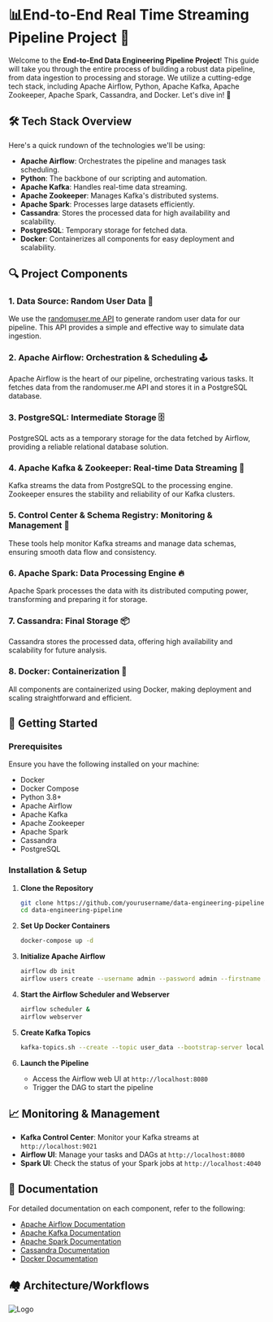 # 📊End-to-End Real Time Streaming Pipeline Project 🚀

Welcome to the **End-to-End Data Engineering Pipeline Project**! This guide will take you through the entire process of building a robust data pipeline, from data ingestion to processing and storage. We utilize a cutting-edge tech stack, including Apache Airflow, Python, Apache Kafka, Apache Zookeeper, Apache Spark, Cassandra, and Docker. Let's dive in! 🌊

## 🛠️ Tech Stack Overview

Here's a quick rundown of the technologies we'll be using:

- **Apache Airflow**: Orchestrates the pipeline and manages task scheduling.
- **Python**: The backbone of our scripting and automation.
- **Apache Kafka**: Handles real-time data streaming.
- **Apache Zookeeper**: Manages Kafka's distributed systems.
- **Apache Spark**: Processes large datasets efficiently.
- **Cassandra**: Stores the processed data for high availability and scalability.
- **PostgreSQL**: Temporary storage for fetched data.
- **Docker**: Containerizes all components for easy deployment and scalability.

## 🔍 Project Components

### 1. Data Source: Random User Data 📑
We use the [randomuser.me API](https://randomuser.me/) to generate random user data for our pipeline. This API provides a simple and effective way to simulate data ingestion.

### 2. Apache Airflow: Orchestration & Scheduling 🕹️
Apache Airflow is the heart of our pipeline, orchestrating various tasks. It fetches data from the randomuser.me API and stores it in a PostgreSQL database.

### 3. PostgreSQL: Intermediate Storage 🗄️
PostgreSQL acts as a temporary storage for the data fetched by Airflow, providing a reliable relational database solution.

### 4. Apache Kafka & Zookeeper: Real-time Data Streaming 📡
Kafka streams the data from PostgreSQL to the processing engine. Zookeeper ensures the stability and reliability of our Kafka clusters.

### 5. Control Center & Schema Registry: Monitoring & Management 👀
These tools help monitor Kafka streams and manage data schemas, ensuring smooth data flow and consistency.

### 6. Apache Spark: Data Processing Engine 🔥
Apache Spark processes the data with its distributed computing power, transforming and preparing it for storage.

### 7. Cassandra: Final Storage 📦
Cassandra stores the processed data, offering high availability and scalability for future analysis.

### 8. Docker: Containerization 🐳
All components are containerized using Docker, making deployment and scaling straightforward and efficient.

## 🚀 Getting Started

### Prerequisites

Ensure you have the following installed on your machine:
- Docker
- Docker Compose
- Python 3.8+
- Apache Airflow
- Apache Kafka
- Apache Zookeeper
- Apache Spark
- Cassandra
- PostgreSQL

### Installation & Setup

1. **Clone the Repository**
   ```bash
   git clone https://github.com/yourusername/data-engineering-pipeline.git
   cd data-engineering-pipeline
   ```

2. **Set Up Docker Containers**
   ```bash
   docker-compose up -d
   ```

3. **Initialize Apache Airflow**
   ```bash
   airflow db init
   airflow users create --username admin --password admin --firstname Admin --lastname User --role Admin --email admin@example.com
   ```

4. **Start the Airflow Scheduler and Webserver**
   ```bash
   airflow scheduler &
   airflow webserver
   ```

5. **Create Kafka Topics**
   ```bash
   kafka-topics.sh --create --topic user_data --bootstrap-server localhost:9092
   ```

6. **Launch the Pipeline**
   - Access the Airflow web UI at `http://localhost:8080`
   - Trigger the DAG to start the pipeline

## 📈 Monitoring & Management

- **Kafka Control Center**: Monitor your Kafka streams at `http://localhost:9021`
- **Airflow UI**: Manage your tasks and DAGs at `http://localhost:8080`
- **Spark UI**: Check the status of your Spark jobs at `http://localhost:4040`

## 📖 Documentation

For detailed documentation on each component, refer to the following:
- [Apache Airflow Documentation](https://airflow.apache.org/docs/)
- [Apache Kafka Documentation](https://kafka.apache.org/documentation/)
- [Apache Spark Documentation](https://spark.apache.org/docs/)
- [Cassandra Documentation](https://cassandra.apache.org/doc/latest/)
- [Docker Documentation](https://docs.docker.com/)

## 🏘️ Architecture/Workflows

![Logo](https://dev-to-uploads.s3.amazonaws.com/uploads/articles/th5xamgrr6se0x5ro4g6.png)

